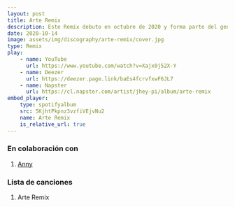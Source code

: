 ```yaml
---
layout: post
title: Arte Remix
description: Este Remix debuto en octubre de 2020 y forma parte del genero Latino. Fue realizado en colaboración con Anny.
date: 2020-10-14
image: assets/img/discography/arte-remix/cover.jpg
type: Remix
play:
    - name: YouTube
      url: https://www.youtube.com/watch?v=Xajx0j52X-Y
    - name: Deezer
      url: https://deezer.page.link/baEs4fcrvfxwF6JL7
    - name: Napster
      url: https://cl.napster.com/artist/jhey-pi/album/arte-remix
embed_player:
    type: spotifyalbum
    src: 5KjhtPkpnz3vzfiVEjvNu2
    name: Arte Remix
    is_relative_url: true
---
```


### En colaboración con
1. <a href="https://www.instagram.com/soyannyofficial/"> Anny </a>

### Lista de canciones

1. Arte Remix
